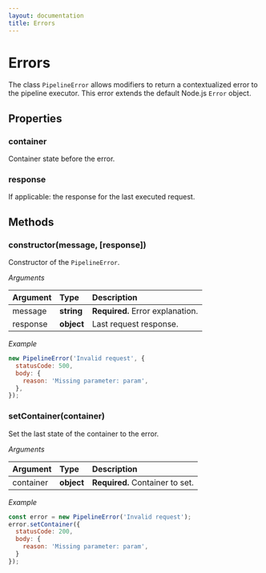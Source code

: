 ```yaml
---
layout: documentation
title: Errors
---
```


# Errors

The class `PipelineError` allows modifiers to return a contextualized error to the pipeline executor.
This error extends the default Node.js `Error` object.

## Properties

### container

Container state before the error.

### response

If applicable: the response for the last executed request.

## Methods

### constructor(message, [response])

Constructor of the `PipelineError`.

_Arguments_

| Argument | Type       | Description                      |
| :------- | :--------- | :------------------------------- |
| message  | **string** | **Required.** Error explanation. |
| response | **object** | Last request response.           |

_Example_

```js
new PipelineError('Invalid request', {
  statusCode: 500,
  body: {
    reason: 'Missing parameter: param',
  },
});
```

### setContainer(container)

Set the last state of the container to the error.

_Arguments_

| Argument  | Type       | Description                     |
| :-------- | :--------- | :------------------------------ |
| container | **object** | **Required.** Container to set. |

_Example_

```js
const error = new PipelineError('Invalid request');
error.setContainer({
  statusCode: 200,
  body: {
    reason: 'Missing parameter: param',
  }
});
```
